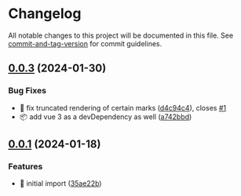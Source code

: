 # Changelog

All notable changes to this project will be documented in this file. See [commit-and-tag-version](https://github.com/absolute-version/commit-and-tag-version) for commit guidelines.

## [0.0.3](https://github.com/linkareti/keystone6-document-renderer-vue3/compare/v0.0.1...v0.0.3) (2024-01-30)


### Bug Fixes

* :bug: fix truncated rendering of certain marks ([d4c94c4](https://github.com/linkareti/keystone6-document-renderer-vue3/commit/d4c94c4863c14af05769f7967815bb9e141da7bd)), closes [#1](https://github.com/linkareti/keystone6-document-renderer-vue3/issues/1)
* :package: add vue 3 as a devDependency as well ([a742bbd](https://github.com/linkareti/keystone6-document-renderer-vue3/commit/a742bbd3122191b2f1b970e7869ee152c15cc661))

## [0.0.1](https://github.com/linkareti/keystone6-document-renderer-vue3/compare/35ae22b496fb9e681e5382dfa44baadbe408c789...v0.0.1) (2024-01-18)


### Features

* :tada: initial import ([35ae22b](https://github.com/linkareti/keystone6-document-renderer-vue3/commit/35ae22b496fb9e681e5382dfa44baadbe408c789))

